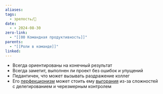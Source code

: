 ```yaml
---
aliases: 
tags:
  - зрелость/🌱
date:
  - - 2024-08-30
zero-link:
  - "[[00 Командная продуктивность]]"
parents:
  - "[[Роли в команде]]"
linked:
---
```

- Всегда ориентированы на конечный результат
- Всегда заметит, выполнен ли проект без ошибок и упущений
- Педантичен, что может вызывать раздражение коллег
- Его [перфекционизм](knowledge/human/Перфекционизм.md) может стоить ему [выгорания](knowledge/health/болезни/Выгорание.md) из-за сложностей с делегированием и черезмерным контролем